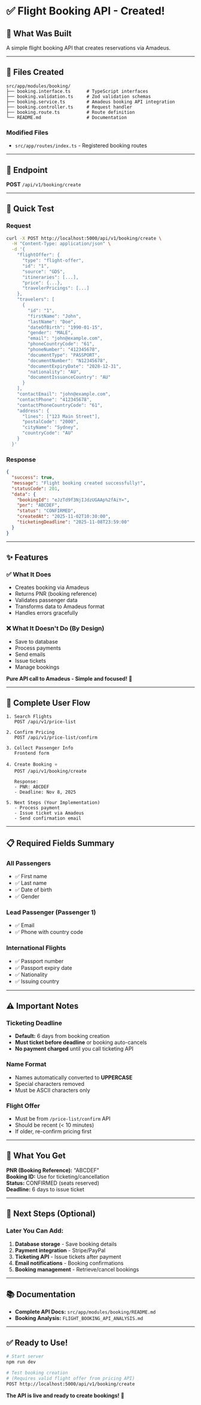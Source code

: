# ✅ Flight Booking API - Created!

## 🎉 What Was Built

A simple flight booking API that creates reservations via Amadeus.

---

## 📁 Files Created

```
src/app/modules/booking/
├── booking.interface.ts      # TypeScript interfaces
├── booking.validation.ts     # Zod validation schemas
├── booking.service.ts        # Amadeus booking API integration
├── booking.controller.ts     # Request handler
├── booking.route.ts          # Route definition
└── README.md                 # Documentation
```

### Modified Files

- `src/app/routes/index.ts` - Registered booking routes

---

## 📍 Endpoint

**POST** `/api/v1/booking/create`

---

## 🚀 Quick Test

### Request

```bash
curl -X POST http://localhost:5000/api/v1/booking/create \
  -H "Content-Type: application/json" \
  -d '{
    "flightOffer": {
      "type": "flight-offer",
      "id": "1",
      "source": "GDS",
      "itineraries": [...],
      "price": {...},
      "travelerPricings": [...]
    },
    "travelers": [
      {
        "id": "1",
        "firstName": "John",
        "lastName": "Doe",
        "dateOfBirth": "1990-01-15",
        "gender": "MALE",
        "email": "john@example.com",
        "phoneCountryCode": "61",
        "phoneNumber": "412345678",
        "documentType": "PASSPORT",
        "documentNumber": "N12345678",
        "documentExpiryDate": "2028-12-31",
        "nationality": "AU",
        "documentIssuanceCountry": "AU"
      }
    ],
    "contactEmail": "john@example.com",
    "contactPhone": "412345678",
    "contactPhoneCountryCode": "61",
    "address": {
      "lines": ["123 Main Street"],
      "postalCode": "2000",
      "cityName": "Sydney",
      "countryCode": "AU"
    }
  }'
```

### Response

```json
{
  "success": true,
  "message": "Flight booking created successfully!",
  "statusCode": 201,
  "data": {
    "bookingId": "eJzTd9f3NjIJdzUGAAp%2fAiY=",
    "pnr": "ABCDEF",
    "status": "CONFIRMED",
    "createdAt": "2025-11-02T10:30:00",
    "ticketingDeadline": "2025-11-08T23:59:00"
  }
}
```

---

## ✨ Features

### ✅ What It Does

- Creates booking via Amadeus
- Returns PNR (booking reference)
- Validates passenger data
- Transforms data to Amadeus format
- Handles errors gracefully

### ❌ What It Doesn't Do (By Design)

- Save to database
- Process payments
- Send emails
- Issue tickets
- Manage bookings

**Pure API call to Amadeus - Simple and focused!** 🎯

---

## 🔄 Complete User Flow

```
1. Search Flights
   POST /api/v1/price-list

2. Confirm Pricing
   POST /api/v1/price-list/confirm

3. Collect Passenger Info
   Frontend form

4. Create Booking ⭐
   POST /api/v1/booking/create

   Response:
   - PNR: ABCDEF
   - Deadline: Nov 8, 2025

5. Next Steps (Your Implementation)
   - Process payment
   - Issue ticket via Amadeus
   - Send confirmation email
```

---

## 📋 Required Fields Summary

### All Passengers

- ✅ First name
- ✅ Last name
- ✅ Date of birth
- ✅ Gender

### Lead Passenger (Passenger 1)

- ✅ Email
- ✅ Phone with country code

### International Flights

- ✅ Passport number
- ✅ Passport expiry date
- ✅ Nationality
- ✅ Issuing country

---

## ⚠️ Important Notes

### Ticketing Deadline

- **Default:** 6 days from booking creation
- **Must ticket before deadline** or booking auto-cancels
- **No payment charged** until you call ticketing API

### Name Format

- Names automatically converted to **UPPERCASE**
- Special characters removed
- Must be ASCII characters only

### Flight Offer

- Must be from `/price-list/confirm` API
- Should be recent (< 10 minutes)
- If older, re-confirm pricing first

---

## 🎯 What You Get

**PNR (Booking Reference):** "ABCDEF"  
**Booking ID:** Use for ticketing/cancellation  
**Status:** CONFIRMED (seats reserved)  
**Deadline:** 6 days to issue ticket

---

## 🚀 Next Steps (Optional)

### Later You Can Add:

1. **Database storage** - Save booking details
2. **Payment integration** - Stripe/PayPal
3. **Ticketing API** - Issue tickets after payment
4. **Email notifications** - Booking confirmations
5. **Booking management** - Retrieve/cancel bookings

---

## 📚 Documentation

- **Complete API Docs:** `src/app/modules/booking/README.md`
- **Booking Analysis:** `FLIGHT_BOOKING_API_ANALYSIS.md`

---

## ✅ Ready to Use!

```bash
# Start server
npm run dev

# Test booking creation
# (Requires valid flight offer from pricing API)
POST http://localhost:5000/api/v1/booking/create
```

**The API is live and ready to create bookings!** 🎫
